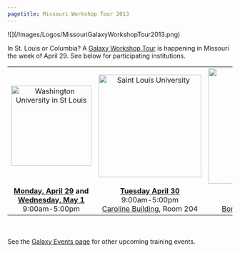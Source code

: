```yaml
---
pagetitle: Missouri Workshop Tour 2013
---
```

<div class='center'>![](/Images/Logos/MissouriGalaxyWorkshopTour2013.png)</div>



In St. Louis or Columbia?  A [Galaxy Workshop Tour](/Events) is happening in Missouri the week of April 29.  See below for participating institutions.

<table>
  <tr>
    <td style=" text-align: center; width: 250px; border: none;"> <a href='/Events/WashU2013'><img src='/Images/Logos/WashULogoWide.jpg' alt='Washington University in St Louis' width="180" /></a> </td>
    <td style=" text-align: center; width: 250px; border: none;"> <a href='/Events/SLU2013'><img src='/Images/Logos/SLULogoWide.png' alt='Saint Louis University' width="230" /></a> </td>
    <td style=" text-align: center; width: 270px; border: none;"> <a href='/Events/Missouri2013'><img src='/Images/Logos/UMissouriLogoWide.png' alt='University of Missouri Columbia' width="260" /></a> </td>
  </tr>
  <tr>
    <td style=" text-align: center; border: none;"> <strong><a href='/Events/WashU2013'>Monday, April 29</a> and <a href='/Events/WashU2013'>Wednesday, May 1</a></strong><br />9:00am-5:00pm </td>
    <td style=" text-align: center; border: none;"> <strong><a href='/Events/SLU2013'>Tuesday April 30</a></strong><br />9:00am-5:00pm<br /><a href='http://www.slu.edu/campusmap/pdf_maps/section_3_of_3.pdf'>Caroline Building</a>, Room 204 </td>
    <td style=" text-align: center; border: none;"> <strong><a href='/Events/Missouri2013'>Thursday, May 2</a></strong><br />9:00am-5:00pm<br /><a href='http://map.missouri.edu/?bldg=37156'>Bond Life Sciences Center</a> </td>
  </tr>
</table>


<br /><br />
See the [Galaxy Events page](/Events) for other upcoming training events.
